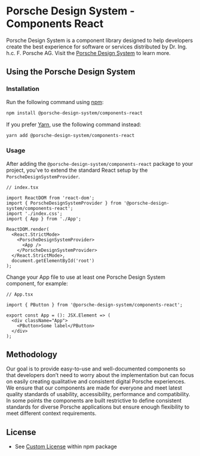 # Porsche Design System - Components React

Porsche Design System is a component library designed to help developers create the best experience for software or
services distributed by Dr. Ing. h.c. F. Porsche AG. Visit the [Porsche Design System](https://designsystem.porsche.com)
to learn more.

## Using the Porsche Design System

### Installation

Run the following command using [npm](https://www.npmjs.com):

```bash
npm install @porsche-design-system/components-react
```

If you prefer [Yarn](https://yarnpkg.com), use the following command instead:

```bash
yarn add @porsche-design-system/components-react
```

### Usage

After adding the `@porsche-design-system/components-react` package to your project, you've to extend the standard React
setup by the `PorscheDesignSystemProvider`.

```tsx
// index.tsx

import ReactDOM from 'react-dom';
import { PorscheDesignSystemProvider } from '@porsche-design-system/components-react';
import './index.css';
import { App } from './App';

ReactDOM.render(
  <React.StrictMode>
    <PorscheDesignSystemProvider>
      <App />
    </PorscheDesignSystemProvider>
  </React.StrictMode>,
  document.getElementById('root')
);
```

Change your App file to use at least one Porsche Design System component, for example:

```tsx
// App.tsx

import { PButton } from '@porsche-design-system/components-react';

export const App = (): JSX.Element => (
  <div className="App">
    <PButton>Some label</PButton>
  </div>
);
```

## Methodology

Our goal is to provide easy-to-use and well-documented components so that developers don’t need to worry about the
implementation but can focus on easily creating qualitative and consistent digital Porsche experiences. We ensure that
our components are made for everyone and meet latest quality standards of usability, accessibility, performance and
compatibility. In some points the components are built restrictive to define consistent standards for diverse Porsche
applications but ensure enough flexibility to meet different context requirements.

## License

- See [Custom License](./LICENSE) within npm package
